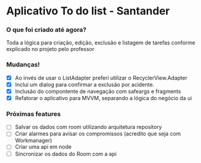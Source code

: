 # Aplicativo To do list - Santander

### O que foi criado até agora?
Toda a lógica para criação, edição, exclusão e listagem de tarefas conforme explicado no projeto pelo professor

### Mudanças!
- [x] Ao invés de usar o ListAdapter preferi utilizar o RecyclerView.Adapter
- [x] Incluí um dialog para confirmar a exclusão por acidente.
- [x] Inclusão do compontente de navegação com safeargs e fragments
- [x] Refatorar o aplicativo para MVVM, separando a lógica do negócio da ui

### Próximas features

- [ ] Salvar os dados com room utilizando arquitetura repository
- [ ] Criar alarmes para avisar os compromissos (acredito que seja com Workmanager)
- [ ] Criar uma api em node
- [ ] Sincronizar os dados do Room com a api
